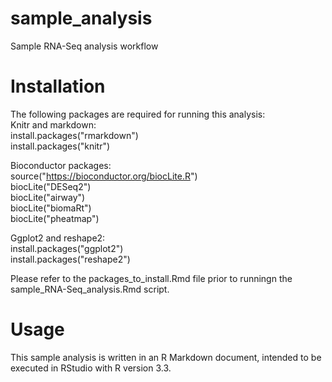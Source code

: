 # sample_analysis  
Sample RNA-Seq analysis workflow  
# Installation  
The following packages are required for running this analysis:  
Knitr and markdown:   
install.packages("rmarkdown")  
install.packages("knitr")  
  
Bioconductor packages:  
source("https://bioconductor.org/biocLite.R")  
biocLite("DESeq2")  
biocLite("airway")  
biocLite("biomaRt")  
biocLite("pheatmap")  
  
Ggplot2 and reshape2:  
install.packages("ggplot2")  
install.packages("reshape2")  

Please refer to the packages_to_install.Rmd file prior to runningn the sample_RNA-Seq_analysis.Rmd script.    
# Usage  
This sample analysis is written in an R Markdown document, intended to be executed in RStudio with R version 3.3.  
